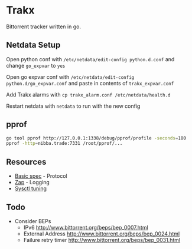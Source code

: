 # Trakx

Bittorrent tracker written in go.

## Netdata Setup

Open python conf with `/etc/netdata/edit-config python.d.conf` and change `go_expvar` to `yes`

Open go expvar conf with `/etc/netdata/edit-config python.d/go_expvar.conf` and paste in contents of `trakx_expvar.conf`

Add Trakx alarms with `cp trakx_alarm.conf /etc/netdata/health.d`

Restart netdata with `netdata` to run with the new config

## pprof

```bash
go tool pprof http://127.0.0.1:1338/debug/pprof/profile -seconds=180
pprof -http=nibba.trade:7331 /root/pprof/...
```

## Resources

* [Basic spec](https://wiki.theory.org/index.php/BitTorrentSpecification) - Protocol
* [Zap](https://godoc.org/go.uber.org/zap) - Logging
* [Sysctl tuning](https://wiki.mikejung.biz/Sysctl_tweaks)

## Todo

* Consider BEPs
  * IPv6 http://www.bittorrent.org/beps/bep_0007.html
  * External Address http://www.bittorrent.org/beps/bep_0024.html
  * Failure retry timer http://www.bittorrent.org/beps/bep_0031.html


